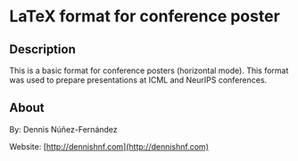 

LaTeX format for conference poster
==================================

## Description ##

This is a basic format for conference posters (horizontal mode). This format was used to prepare presentations at ICML and NeurIPS conferences.

## About ##

By: Dennis Núñez-Fernández

Website: [http://dennishnf.com](http://dennishnf.com)

